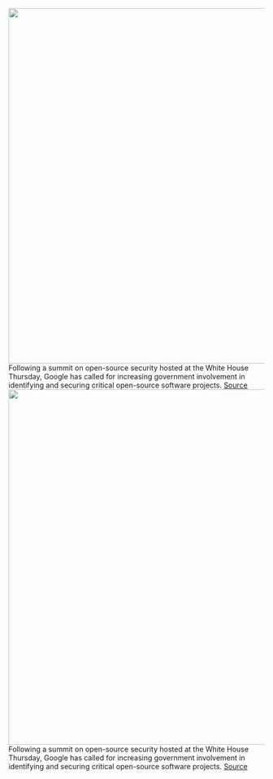 <img src='https://cdn.vox-cdn.com/thumbor/J7dItbZG8jMMjNL6PF2uwj6_Qeo=/0x0:2040x1360/1200x800/filters:focal(857x517:1183x843)/cdn.vox-cdn.com/uploads/chorus_image/image/70384742/acastro_180508_1777_google_IO_0001.0.jpg' width='700px' /><br/>
Following a summit on open-source security hosted at the White House Thursday, Google has called for increasing government involvement in identifying and securing critical open-source software projects.
<a href='https://www.theverge.com/2022/1/13/22882176/google-government-action-protect-open-source-software-funding-security'> Source <a/><img src='https://cdn.vox-cdn.com/thumbor/J7dItbZG8jMMjNL6PF2uwj6_Qeo=/0x0:2040x1360/1200x800/filters:focal(857x517:1183x843)/cdn.vox-cdn.com/uploads/chorus_image/image/70384742/acastro_180508_1777_google_IO_0001.0.jpg' width='700px' /><br/>
Following a summit on open-source security hosted at the White House Thursday, Google has called for increasing government involvement in identifying and securing critical open-source software projects.
<a href='https://www.theverge.com/2022/1/13/22882176/google-government-action-protect-open-source-software-funding-security'> Source <a/>